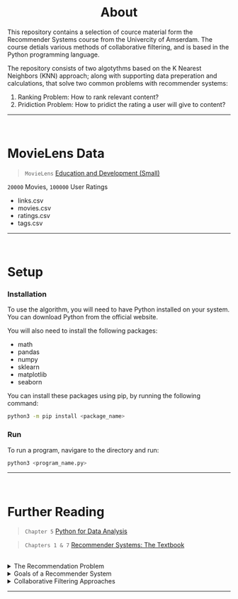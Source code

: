 
<h1 align="center">
	About
</h1>

This repository contains a selection of cource material form the Recommender Systems course from the Univercity of Amserdam. The course detials various methods of collaborative filtering, and is based in the Python programming language.

The repository consists of two algotythms based on the K Nearest Neighbors (KNN) approach; along with supporting data preperation and calculations, that solve two common problems with recommender systems:

1. Ranking Problem: How to rank relevant content?
2. Pridiction Problem: How to pridict the rating a user will give to content?

---
<br />



# MovieLens Data

> `MovieLens`
> [Education and Development (Small)](https://grouplens.org/datasets/movielens/) 

`20000` Movies, `100000` User Ratings

- links.csv
- movies.csv
- ratings.csv
- tags.csv

---
<br />



# Setup

### Installation

To use the algorithm, you will need to have Python installed on your system. You can download Python from the official website.

You will also need to install the following packages:

- math
- pandas
- numpy
- sklearn
- matplotlib
- seaborn

You can install these packages using pip, by running the following command:

```bash
python3 -m pip install <package_name>
```


### Run

To run a program, navigare to the directory and run:

```bash
python3 <program_name.py>
```

---
<br />



# Further Reading

> `Chapter 5`
> [Python for Data Analysis](https://bedford-computing.co.uk/learning/wp-content/uploads/2015/10/Python-for-Data-Analysis.pdf) 

> `Chapters 1 & 7`
> [Recommender Systems: The Textbook](http://pzs.dstu.dp.ua/DataMining/recom/bibl/1aggarwal_c_c_recommender_systems_the_textbook.pdf) 

<br>


<details>
<summary>The Recommendation Problem</summary>
<br>
The recommendation problem can be formulated in two primary models: the prediction version and the ranking version. 

- **Pridiction** In the prediction version, the goal is to predict the rating value for a user-item combination using available training data. This is known as the matrix completion problem, where the missing values are predicted using a learning algorithm. 

- **Ranking** In the ranking version, the goal is to recommend the top-k items for a particular user, and the absolute values of the predicted ratings are not important. The ranking formulation is more common and referred to as the top-k recommendation problem. The solutions to the ranking version can be derived by solving the prediction version for various user-item combinations and then ranking the predictions. However, it is often easier to design methods for solving the ranking version directly.
</details>

<details>
<summary>Goals of a Recommender System</summary>
<br>
The primary goal of a recommender system is to increase product sales for the merchant.

The operational and technical goals of a recommender system are:

- **Relevance** recommend items that are relevant to the user
- **Novelty** recommend items that the user has not seen before
- **Serendipity** recommend unexpected items that the user might find interesting
- **Diversity** recommend items of different types to reduce the risk of the user not liking any of them

Recommender systems can also help improve user satisfaction, increase user loyalty, and provide insights for further customization.
<br>
</details>



<details>
<summary>Collaborative Filtering Approaches</summary>
<br>
Two types of collaborative filtering methods: memory-based and model-based.

- **Memory-based methods (neighborhood-based collaborative filtering):**
Predict the ratings of user-item combinations based on their neighborhoods, which can be defined in one of two ways:

	- User-based: Similar users' ratings are used to make recommendations for a target user A. Predicted ratings of A are computed as the weighted average values of peer group ratings for each item.
	- Item-based: To make recommendations for an item, the first step is to determine a set of similar items. The ratings of a particular user for the items in the set are determined. The weighted average of these ratings is used to predict the rating of the user for the item.

	Advantages of memory-based methods: Simple to implement and resulting recommendations are easy to explain. Disadvantages of memory-based methods: Do not work well with sparse matrices and lack full coverage of rating predictions.

- **Model-based methods:** 
	Use machine learning and data mining methods in the context of predictive models. Parameters of model-based methods are learned within an optimization framework. Model-based methods have a high level of coverage even for sparse ratings matrices.
<br>
</details>


---
<br />
